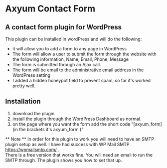  
# Axyum Contact Form
## A contact form plugin for WordPress

This plugin can be installed in wordPress and will do the following:

* it will allow you to add a form to any page in WordPress
* The form will allow a user to submit the form through the website with the following information, Name, Email, Phone, Message
* The form is submitted through an Ajax call.
* The form will be email to the administrative email address in the WordPress setting
* I added a hidden honeypot field to prevent spam, so far it's worked pretty well.

## Installation
1. download the plugin
2. install the plugin through the WordPress Dashboard as normal.
3. on the page where you want the form add the short code "[axyum_form]  (in the brackets it's axyum_form )"

** Note **
In order for this plugin to work you will need to have an SMTP plugin setup as well.  I have had success with WP Mail SMTP https://wpmailsmtp.com/ .  
There is a free version that works fine.  You will need an email to run the SMTP through.  The plugin shows you how to set that up. 
